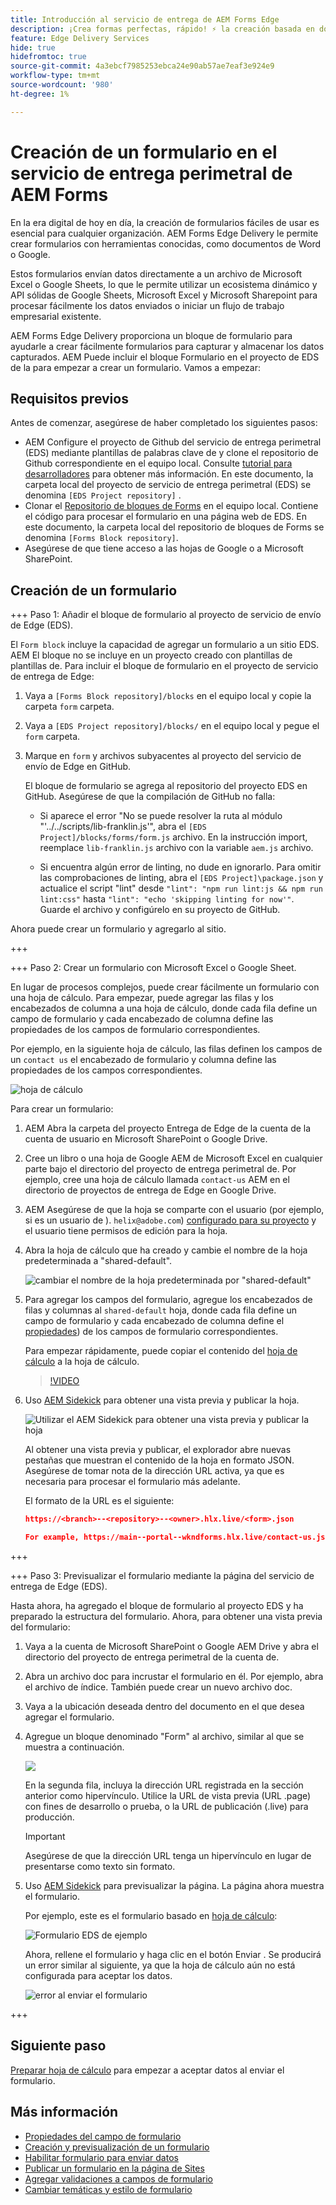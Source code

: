 ```yaml
---
title: Introducción al servicio de entrega de AEM Forms Edge
description: ¡Crea formas perfectas, rápido! ⚡ la creación basada en documentos de AEM Forms Edge Delivery = una velocidad increíble y formularios compatibles con SEO para usuarios y motores de búsqueda más felices.
feature: Edge Delivery Services
hide: true
hidefromtoc: true
source-git-commit: 4a3ebcf7985253ebca24e90ab57ae7eaf3e924e9
workflow-type: tm+mt
source-wordcount: '980'
ht-degree: 1%

---
```



# Creación de un formulario en el servicio de entrega perimetral de AEM Forms

En la era digital de hoy en día, la creación de formularios fáciles de usar es esencial para cualquier organización. AEM Forms Edge Delivery le permite crear formularios con herramientas conocidas, como documentos de Word o Google.

Estos formularios envían datos directamente a un archivo de Microsoft Excel o Google Sheets, lo que le permite utilizar un ecosistema dinámico y API sólidas de Google Sheets, Microsoft Excel y Microsoft Sharepoint para procesar fácilmente los datos enviados o iniciar un flujo de trabajo empresarial existente.

AEM Forms Edge Delivery proporciona un bloque de formulario para ayudarle a crear fácilmente formularios para capturar y almacenar los datos capturados. AEM Puede incluir el bloque Formulario en el proyecto de EDS de la para empezar a crear un formulario. Vamos a empezar:


## Requisitos previos

Antes de comenzar, asegúrese de haber completado los siguientes pasos:

* AEM Configure el proyecto de Github del servicio de entrega perimetral (EDS) mediante plantillas de palabras clave de y clone el repositorio de Github correspondiente en el equipo local. Consulte [tutorial para desarrolladores](https://www.aem.live/developer/tutorial) para obtener más información. En este documento, la carpeta local del proyecto de servicio de entrega perimetral (EDS) se denomina `[EDS Project repository]` .
* Clonar el [Repositorio de bloques de Forms](https://github.com/adobe/afb) en el equipo local. Contiene el código para procesar el formulario en una página web de EDS. En este documento, la carpeta local del repositorio de bloques de Forms se denomina `[Forms Block repository]`.
* Asegúrese de que tiene acceso a las hojas de Google o a Microsoft SharePoint.


## Creación de un formulario

+++ Paso 1: Añadir el bloque de formulario al proyecto de servicio de envío de Edge (EDS).

El `Form block` incluye la capacidad de agregar un formulario a un sitio EDS. AEM El bloque no se incluye en un proyecto creado con plantillas de plantillas de. Para incluir el bloque de formulario en el proyecto de servicio de entrega de Edge:

1. Vaya a `[Forms Block repository]/blocks` en el equipo local y copie la carpeta `form` carpeta.

1. Vaya a `[EDS Project repository]/blocks/` en el equipo local y pegue el `form` carpeta.

1. Marque en `form` y archivos subyacentes al proyecto del servicio de envío de Edge en GitHub.

   El bloque de formulario se agrega al repositorio del proyecto EDS en GitHub. Asegúrese de que la compilación de GitHub no falla:

   * Si aparece el error &quot;No se puede resolver la ruta al módulo &quot;&#39;../../scripts/lib-franklin.js&#39;&quot;, abra el `[EDS Project]/blocks/forms/form.js` archivo. En la instrucción import, reemplace `lib-franklin.js` archivo con la variable `aem.js` archivo.

   * Si encuentra algún error de linting, no dude en ignorarlo. Para omitir las comprobaciones de linting, abra el `[EDS Project]\package.json` y actualice el script &quot;lint&quot; desde `"lint": "npm run lint:js && npm run lint:css"` hasta `"lint": "echo 'skipping linting for now'"`. Guarde el archivo y configúrelo en su proyecto de GitHub.

Ahora puede crear un formulario y agregarlo al sitio.

+++

+++ Paso 2: Crear un formulario con Microsoft Excel o Google Sheet.

En lugar de procesos complejos, puede crear fácilmente un formulario con una hoja de cálculo. Para empezar, puede agregar las filas y los encabezados de columna a una hoja de cálculo, donde cada fila define un campo de formulario y cada encabezado de columna define las propiedades de los campos de formulario correspondientes.

Por ejemplo, en la siguiente hoja de cálculo, las filas definen los campos de un `contact us` el encabezado de formulario y columna define las propiedades de los campos correspondientes.

![hoja de cálculo](/help/edge/assets/contact-us-form-spreadsheet.png)

Para crear un formulario:

1. AEM Abra la carpeta del proyecto Entrega de Edge de la cuenta de la cuenta de usuario en Microsoft SharePoint o Google Drive.

1. Cree un libro o una hoja de Google AEM de Microsoft Excel en cualquier parte bajo el directorio del proyecto de entrega perimetral de. Por ejemplo, cree una hoja de cálculo llamada `contact-us` AEM en el directorio de proyectos de entrega de Edge en Google Drive.

1. AEM Asegúrese de que la hoja se comparte con el usuario (por ejemplo, si es un usuario de ). `helix@adobe.com`) [configurado para su proyecto](https://www.aem.live/docs/setup-customer-sharepoint) y el usuario tiene permisos de edición para la hoja.

1. Abra la hoja de cálculo que ha creado y cambie el nombre de la hoja predeterminada a &quot;shared-default&quot;.

   ![cambiar el nombre de la hoja predeterminada por &quot;shared-default&quot;](/help/edge/assets/rename-sheet-to-shared-default.png)

1. Para agregar los campos del formulario, agregue los encabezados de filas y columnas al `shared-default` hoja, donde cada fila define un campo de formulario y cada encabezado de columna define el [propiedades](/help/edge/docs/forms/eds-form-field-properties)) de los campos de formulario correspondientes.

   Para empezar rápidamente, puede copiar el contenido del [hoja de cálculo](https://docs.google.com/spreadsheets/d/12jvYjo1a3GOV30IqPY6_7YaCQtUmzWpFhoiOHDcjB28/edit?usp=drive_link) a la hoja de cálculo.

   >[!VIDEO](https://video.tv.adobe.com/v/3427468?quality=12&learn=on)

1. Uso [AEM Sidekick](https://www.aem.live/developer/tutorial#preview-and-publish-your-content) para obtener una vista previa y publicar la hoja.

   ![Utilizar el AEM Sidekick para obtener una vista previa y publicar la hoja](/help/edge/assets/preview-form.png)

   Al obtener una vista previa y publicar, el explorador abre nuevas pestañas que muestran el contenido de la hoja en formato JSON. Asegúrese de tomar nota de la dirección URL activa, ya que es necesaria para procesar el formulario más adelante.

   El formato de la URL es el siguiente:

   ```JSON
   https://<branch>--<repository>--<owner>.hlx.live/<form>.json
   
   For example, https://main--portal--wkndforms.hlx.live/contact-us.json
   ```

+++

+++ Paso 3: Previsualizar el formulario mediante la página del servicio de entrega de Edge (EDS).


Hasta ahora, ha agregado el bloque de formulario al proyecto EDS y ha preparado la estructura del formulario. Ahora, para obtener una vista previa del formulario:

1. Vaya a la cuenta de Microsoft SharePoint o Google AEM Drive y abra el directorio del proyecto de entrega perimetral de la cuenta de.

1. Abra un archivo doc para incrustar el formulario en él. Por ejemplo, abra el archivo de índice. También puede crear un nuevo archivo doc.

1. Vaya a la ubicación deseada dentro del documento en el que desea agregar el formulario.

1. Agregue un bloque denominado &quot;Form&quot; al archivo, similar al que se muestra a continuación.

   ![](/help/edge/assets/form-block-in-sites-page-example.png)

   En la segunda fila, incluya la dirección URL registrada en la sección anterior como hipervínculo. Utilice la URL de vista previa (URL .page) con fines de desarrollo o prueba, o la URL de publicación (.live) para producción.

   >[!IMPORTANT]
   >
   >
   > Asegúrese de que la dirección URL tenga un hipervínculo en lugar de presentarse como texto sin formato.


1. Uso [AEM Sidekick](https://www.aem.live/developer/tutorial#preview-and-publish-your-content) para previsualizar la página. La página ahora muestra el formulario.

   Por ejemplo, este es el formulario basado en [hoja de cálculo](https://docs.google.com/spreadsheets/d/12jvYjo1a3GOV30IqPY6_7YaCQtUmzWpFhoiOHDcjB28/edit?usp=drive_link):


   ![Formulario EDS de ejemplo](/help/edge/assets/eds-form.png)

   Ahora, rellene el formulario y haga clic en el botón Enviar . Se producirá un error similar al siguiente, ya que la hoja de cálculo aún no está configurada para aceptar los datos.

   ![error al enviar el formulario](/help/edge/assets/form-error.png)

+++


## Siguiente paso

[Preparar hoja de cálculo](/help/edge/docs/forms/submit-forms.md) para empezar a aceptar datos al enviar el formulario.



## Más información

* [Propiedades del campo de formulario](/help/edge/docs/forms/eds-form-field-properties)
* [Creación y previsualización de un formulario](/help/edge/docs/forms/create-forms.md)
* [Habilitar formulario para enviar datos](/help/edge/docs/forms/submit-forms.md)
* [Publicar un formulario en la página de Sites](/help/edge/docs/forms/publish-eds-forms.md)
* [Agregar validaciones a campos de formulario](/help/edge/docs/forms/validate-forms.md)
* [Cambiar temáticas y estilo de formulario](/help/edge/docs/forms/style-theme-forms.md)

